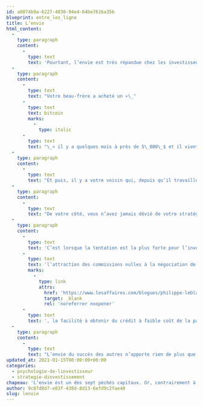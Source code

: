 ```yaml
---
id: a0074b9a-6227-4830-94e4-64be7616a35b
blueprint: entre_les_ligne
title: L’envie
html_content:
  -
    type: paragraph
    content:
      -
        type: text
        text: 'Pourtant, l’envie est très répandue chez les investisseurs, particulièrement en période de marchés haussiers. Je soupçonne qu’elle est en grande partie la source des bulles spéculatives qui entraînent régulièrement certains secteurs des marchés, parfois même l’ensemble des marchés boursiers.'
  -
    type: paragraph
    content:
      -
        type: text
        text: "Votre beau-frère a acheté un «\_"
      -
        type: text
        text: bitcoin
        marks:
          -
            type: italic
      -
        type: text
        text: "\_» il y a quelques mois à près de 5\_000\_$ et il vient de vous appeler pour se targuer du fait qu’il vaut maintenant plus de 35\_000\_$. Il se demande s’il ne s’achètera pas un nouveau bateau avec ce bitcoin. Puis, il y a votre collègue de bureau qui a acquis des actions de Tesla en mars 2020 autour de 90\_$ l’action, alors que le titre vaut maintenant près de 835\_$ – il a multiplié son argent par près de 10 en moins d’un an et songe maintenant à vendre ses actions dans le but de s’offrir le nouveau modèle de la société pour son anniversaire, une Tesla modèle Y."
  -
    type: paragraph
    content:
      -
        type: text
        text: "Et puis, il y a votre voisin qui, depuis qu’il travaille à la maison en raison de la pandémie, a décidé d’ouvrir un compte de courtage pour s’amuser un peu. Lorsque vous l’avez croisé dans la rue il y a quelques jours, il a déclaré que cela avait été la meilleure décision de sa vie et qu’il songeait sérieusement à abandonner son boulot pour se vouer entièrement à la «\_gestion\_» de son portefeuille. Justement, pas plus tard qu’hier, vous dit-il, «\_j’ai fait un profit de 25\_000\_$ en achetant des options d’achat à court terme sur le titre de Zoom. C’est tellement facile! J’aurais dû m’y mettre bien avant!\_»."
  -
    type: paragraph
    content:
      -
        type: text
        text: "De votre côté, vous n’avez jamais dévié de votre stratégie d’investissement et de votre plan de retraite. Vous continuez de mettre de l’argent de côté à chaque paye, argent qui est systématiquement réinvesti dans un mélange d’actions de grandes sociétés nord-américaines (75\_%) et d’obligations (25\_%). Cette méthode vous a bien servi au fil des ans et vous avez connu de bons rendements au cours des quelque vingt dernières années. Mais le doute vous tenaille et vous vous demandez si vous ne pourriez pas aller un peu plus vite qu’avec le rendement de 8\_% que vous avez enregistré en 2020. «\_Ne pourrais-je pas moi aussi profiter de cette manne et acheter le titre de Tesla, de Microsoft ou de Zoom?\_», vous demandez-vous. N’est-il pas frustrant de voir votre voisin et votre beau-frère qui, à votre avis, ne connaissent pas grand-chose à la Bourse et à l’investissement, vous surpasser de la sorte? N’avez-vous pas droit vous aussi à cette Tesla neuve modèle Y? N’aimeriez-vous pas lâcher cette «\_job\_» qui vous force à rester assis à la maison à participer à des conférences Zoom à longueur de journée?"
  -
    type: paragraph
    content:
      -
        type: text
        text: 'C’est lorsque la tentation est la plus forte pour l’investisseur de se joindre à la masse de spéculateurs que le danger est le plus grand pour l’ensemble des investisseurs boursiers et pour le marché boursier. La grande popularité de services de négociation tels que Robinhood, '
      -
        type: text
        text: 'l’attraction des commissions nulles à la négociation de titres'
        marks:
          -
            type: link
            attrs:
              href: 'https://www.lesaffaires.com/blogues/philippe-leblanc/les-commissions-nulles--un-cadeau--empoisonne/614483'
              target: _blank
              rel: 'noreferrer noopener'
      -
        type: text
        text: ', la facilité à obtenir du crédit à faible coût de la part des banques afin d’investir, le confinement à domicile, ainsi que l’argent que nous postent nos gouvernements pour nous aider à traverser cette damnée pandémie et la facilité déconcertante avec laquelle on peut du jour et lendemain se prendre pour un négociateur d’options – voilà autant de facteurs qui incitent à la prudence.'
  -
    type: paragraph
    content:
      -
        type: text
        text: "L’envie du succès des autres n’apporte rien de plus que frustration et haine. Assurez-vous qu’elle ne mènera pas en plus à de graves erreurs qui pourraient vous coûter une grande partie de votre fonds de retraite. De fait, il me semble que j’aurais très bien pu écrire ce même blogue à la fin des années 1990 alors que de nombreux investisseurs étaient attirés par les titres «\_.com\_»."
updated_at: 2021-01-15T00:00:00+00:00
categories:
  - psychologie-de-linvestisseur
  - strategie-dinvestissement
chapeau: 'L’envie est un des sept péchés capitaux. Or, contrairement à la plupart des autres péchés, l’envie ne procure absolument pas de plaisir; au contraire, elle est source de frustration et de haine. Que gagne-t-on à envier le succès de son prochain?'
author: 9c87d8d7-e83f-438d-8d13-6efd9c2fae40
slug: lenvie
---
```

